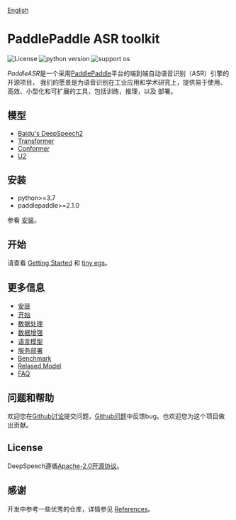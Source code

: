 [English](README.md)

# PaddlePaddle ASR toolkit

![License](https://img.shields.io/badge/license-Apache%202-red.svg)
![python version](https://img.shields.io/badge/python-3.7+-orange.svg)
![support os](https://img.shields.io/badge/os-linux-yellow.svg)

*PaddleASR*是一个采用[PaddlePaddle](https://github.com/PaddlePaddle/Paddle)平台的端到端自动语音识别（ASR）引擎的开源项目，
我们的愿景是为语音识别在工业应用和学术研究上，提供易于使用、高效、小型化和可扩展的工具，包括训练，推理，以及  部署。

## 模型

* [Baidu's DeepSpeech2](http://proceedings.mlr.press/v48/amodei16.pdf)
* [Transformer](https://arxiv.org/abs/1706.03762)
* [Conformer](https://arxiv.org/abs/2005.08100)
* [U2](https://arxiv.org/pdf/2012.05481.pdf)


## 安装

* python>=3.7
* paddlepaddle>=2.1.0

参看 [安装](doc/install.md)。

## 开始

请查看 [Getting Started](doc/src/getting_started.md) 和 [tiny egs](examples/tiny/README.md)。

## 更多信息

* [安装](doc/src/install.md)  
* [开始](doc/src/getting_started.md)  
* [数据处理](doc/src/data_preparation.md)  
* [数据增强](doc/src/augmentation.md)  
* [语言模型](doc/src/ngram_lm.md)  
* [服务部署](doc/src/server.md)  
* [Benchmark](doc/src/benchmark.md)  
* [Relased Model](doc/src/released_model.md)  
* [FAQ](doc/src/faq.md)  

## 问题和帮助

欢迎您在[Github讨论](https://github.com/PaddlePaddle/DeepSpeech/discussions)提交问题，[Github问题](https://github.com/PaddlePaddle/models/issues)中反馈bug。也欢迎您为这个项目做出贡献。

## License

DeepSpeech遵循[Apache-2.0开源协议](./LICENSE)。

## 感谢

开发中参考一些优秀的仓库，详情参见 [References](doc/src/reference.md)。
